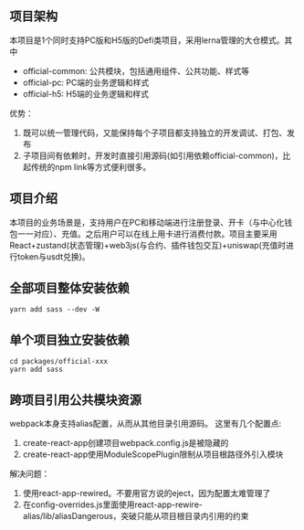 ## 项目架构
本项目是1个同时支持PC版和H5版的Defi类项目，采用lerna管理的大仓模式。其中
- official-common: 公共模块，包括通用组件、公共功能、样式等
- official-pc: PC端的业务逻辑和样式
- official-h5: H5端的业务逻辑和样式

优势：
1. 既可以统一管理代码，又能保持每个子项目都支持独立的开发调试、打包、发布
2. 子项目间有依赖时，开发时直接引用源码(如引用依赖official-common)，比起传统的npm link等方式便利很多。

## 项目介绍
本项目的业务场景是，支持用户在PC和移动端进行注册登录、开卡（与中心化钱包一一对应）、充值。之后用户可以在线上用卡进行消费付款。项目主要采用React+zustand(状态管理)+web3js(与合约、插件钱包交互)+uniswap(充值时进行token与usdt兑换)。

## 全部项目整体安装依赖
``` shell
yarn add sass --dev -W
```

## 单个项目独立安装依赖
``` shell
cd packages/official-xxx
yarn add sass
```

## 跨项目引用公共模块资源
webpack本身支持alias配置，从而从其他目录引用源码。
这里有几个配置点: 
1. create-react-app创建项目webpack.config.js是被隐藏的
2. create-react-app使用ModuleScopePlugin限制从项目根路径外引入模块

解决问题：
1. 使用react-app-rewired。不要用官方说的eject，因为配置太难管理了
2. 在config-overrides.js里面使用react-app-rewire-alias/lib/aliasDangerous，突破只能从项目根目录内引用的约束

